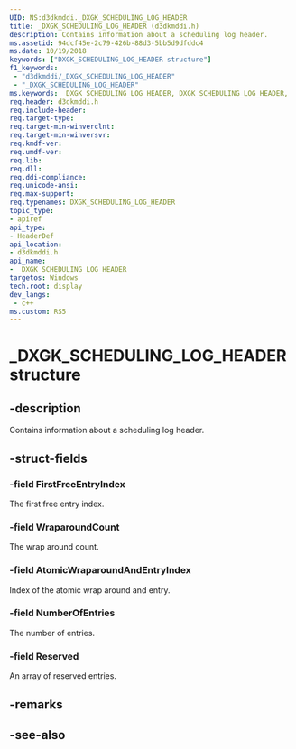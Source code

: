 ```yaml
---
UID: NS:d3dkmddi._DXGK_SCHEDULING_LOG_HEADER
title: _DXGK_SCHEDULING_LOG_HEADER (d3dkmddi.h)
description: Contains information about a scheduling log header.
ms.assetid: 94dcf45e-2c79-426b-88d3-5bb5d9dfddc4
ms.date: 10/19/2018
keywords: ["DXGK_SCHEDULING_LOG_HEADER structure"]
f1_keywords:
 - "d3dkmddi/_DXGK_SCHEDULING_LOG_HEADER"
 - "_DXGK_SCHEDULING_LOG_HEADER"
ms.keywords: _DXGK_SCHEDULING_LOG_HEADER, DXGK_SCHEDULING_LOG_HEADER,
req.header: d3dkmddi.h
req.include-header:
req.target-type:
req.target-min-winverclnt:
req.target-min-winversvr:
req.kmdf-ver:
req.umdf-ver:
req.lib:
req.dll:
req.ddi-compliance:
req.unicode-ansi:
req.max-support:
req.typenames: DXGK_SCHEDULING_LOG_HEADER
topic_type:
- apiref
api_type:
- HeaderDef
api_location:
- d3dkmddi.h
api_name:
- _DXGK_SCHEDULING_LOG_HEADER
targetos: Windows
tech.root: display
dev_langs:
 - c++
ms.custom: RS5
---
```


# _DXGK_SCHEDULING_LOG_HEADER structure

## -description

Contains information about a scheduling log header.

## -struct-fields

### -field FirstFreeEntryIndex

The first free entry index.

### -field WraparoundCount

The wrap around count.

### -field AtomicWraparoundAndEntryIndex

Index of the atomic wrap around and entry.

### -field NumberOfEntries

The number of entries.

### -field Reserved

An array of reserved entries.

## -remarks

## -see-also
